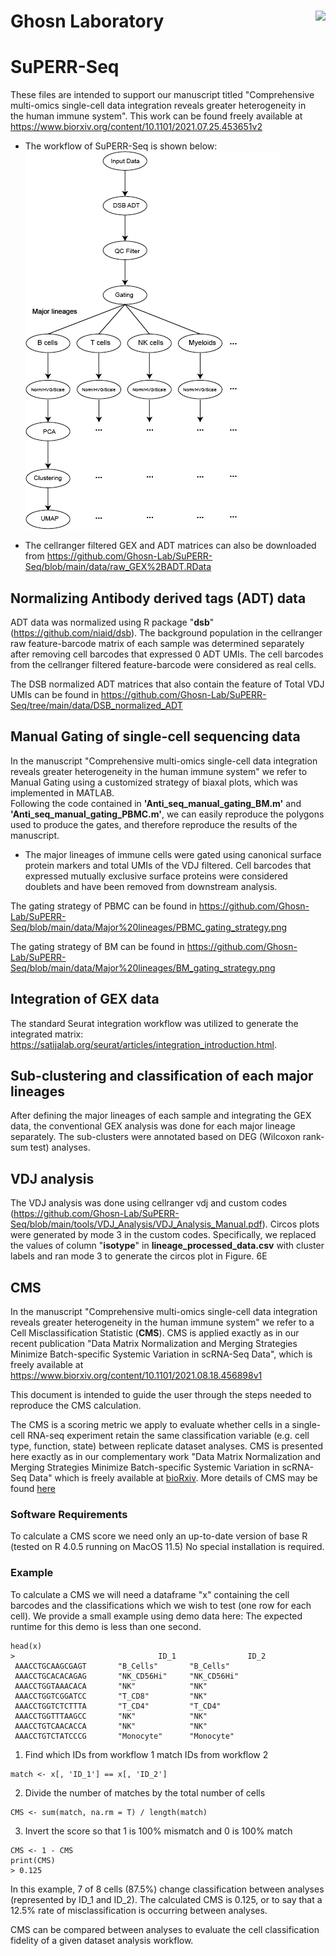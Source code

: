 # Ghosn Laboratory <img src="https://user-images.githubusercontent.com/50965273/136699995-7f58cf18-2580-4831-aea2-5fccd3c11005.jpg" align="right"  height=200/>
# SuPERR-Seq
These files are intended to support our manuscript titled "Comprehensive multi-omics single-cell data integration reveals greater heterogeneity in the human immune system".
This work can be found freely available at https://www.biorxiv.org/content/10.1101/2021.07.25.453651v2

- The workflow of SuPERR-Seq is shown below:  
  ![Figure](workflow_github.jpg)

- The cellranger filtered GEX and ADT matrices can also be downloaded from https://github.com/Ghosn-Lab/SuPERR-Seq/blob/main/data/raw_GEX%2BADT.RData
## Normalizing Antibody derived tags (ADT) data
ADT data was normalized using R package "**dsb**" (https://github.com/niaid/dsb). The background population in the cellranger raw feature-barcode matrix of each sample was determined separately after removing cell barcodes that expressed 0 ADT UMIs. The cell barcodes from the cellranger filtered feature-barcode were considered as real cells.

The DSB normalized ADT matrices that also contain the feature of Total VDJ UMIs can be found in https://github.com/Ghosn-Lab/SuPERR-Seq/tree/main/data/DSB_normalized_ADT
## Manual Gating of single-cell sequencing data
In the manuscript "Comprehensive multi-omics single-cell data integration reveals greater heterogeneity in the human immune system" we refer to Manual Gating using a customized strategy of biaxal plots, which was implemented in MATLAB.  
Following the code contained in **'Anti_seq_manual_gating_BM.m'** and **'Anti_seq_manual_gating_PBMC.m'**, we can easily reproduce the polygons used to produce the gates, and therefore reproduce the results of the manuscript.
- The major lineages of immune cells were gated using canonical surface protein markers and total UMIs of the VDJ filtered. Cell barcodes that expressed mutually exclusive surface proteins were considered doublets and have been removed from downstream analysis. 

The gating strategy of PBMC can be found in https://github.com/Ghosn-Lab/SuPERR-Seq/blob/main/data/Major%20lineages/PBMC_gating_strategy.png

The gating strategy of BM can be found in https://github.com/Ghosn-Lab/SuPERR-Seq/blob/main/data/Major%20lineages/BM_gating_strategy.png
## Integration of GEX data
The standard Seurat integration workflow was utilized to generate the integrated matrix: https://satijalab.org/seurat/articles/integration_introduction.html.
## Sub-clustering and classification of each major lineages
After defining the major lineages of each sample and integrating the GEX data, the conventional GEX analysis was done for each major lineage separately. The sub-clusters were annotated based on DEG (Wilcoxon rank-sum test) analyses.
## VDJ analysis
The VDJ analysis was done using cellranger vdj and custom codes (https://github.com/Ghosn-Lab/SuPERR-Seq/blob/main/tools/VDJ_Analysis/VDJ_Analysis_Manual.pdf). Circos plots were generated by mode 3 in the custom codes. Specifically, we replaced the values of column "**isotype**" in **lineage_processed_data.csv** with cluster labels and ran mode 3 to generate the circos plot in Figure. 6E

## CMS

In the manuscript "Comprehensive multi-omics single-cell data integration reveals greater heterogeneity in the human immune system" we refer to a Cell Misclassification Statistic (**CMS**).
CMS is applied exactly as in our recent publication "Data Matrix Normalization and Merging Strategies Minimize Batch-specific Systemic Variation in scRNA-Seq Data", which is freely available at https://www.biorxiv.org/content/10.1101/2021.08.18.456898v1

This document is intended to guide the user through the steps needed to reproduce the CMS calculation.


The CMS is a scoring metric we apply to evaluate whether cells in a single-cell RNA-seq experiment retain the same classification variable (e.g. cell type, function, state) between replicate dataset analyses.
CMS is presented here exactly as in our complementary work "Data Matrix Normalization and Merging Strategies Minimize Batch-specific Systemic Variation in scRNA-Seq Data" which is freely available at [bioRxiv](https://www.biorxiv.org/content/10.1101/2021.08.18.456898v1).
More details of CMS may be found [here](https://github.com/Ghosn-Lab/BatchNorm)

### Software Requirements

To calculate a CMS score we need only an up-to-date version of base R (tested on R 4.0.5 running on MacOS 11.5)
No special installation is required.

### Example

To calculate a CMS we will need a dataframe "x" containing the cell barcodes and the classifications which we wish to test (one row for each cell).
We provide a small example using demo data here:
The expected runtime for this demo is less than one second.




```
head(x)
>                     	         ID_1       		 ID_2    
 AAACCTGCAAGCGAGT		"B_Cells"	  	"B_Cells"  
 AAACCTGCACACAGAG		"NK_CD56Hi"		"NK_CD56Hi"
 AAACCTGGTAAACACA		"NK"       		"NK"       
 AAACCTGGTCGGATCC		"T_CD8"    		"NK"    
 AAACCTGGTCTCTTTA		"T_CD4"    		"T_CD4"    
 AAACCTGGTTTAAGCC		"NK"       		"NK"
 AAACCTGTCAACACCA		"NK"       		"NK"                
 AAACCTGTCTATCCCG		"Monocyte" 		"Monocyte"
```
1. Find which IDs from workflow 1 match IDs from workflow 2
 ```
 match <- x[, 'ID_1'] == x[, 'ID_2']
 ```

2. Divide the number of matches by the total number of cells
 ``` 
 CMS <- sum(match, na.rm = T) / length(match)
 ```

3. Invert the score so that 1 is 100% mismatch and 0 is 100% match
 ```
 CMS <- 1 - CMS
 print(CMS)
 > 0.125
```
In this example, 7 of 8 cells (87.5%) change classification between analyses (represented by ID_1 and ID_2).
The calculated CMS is 0.125, or to say that a 12.5% rate of misclassification is occurring between analyses.


CMS can be compared between analyses to evaluate the cell classification fidelity of a given dataset analysis workflow.

